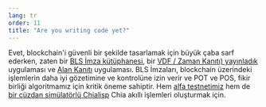 ```yaml
---
lang: tr
order: 11
title: "Are you writing code yet?"
---
```


Evet, blockchain'i güvenli bir şekilde tasarlamak için büyük çaba sarf ederken, zaten bir [BLS İmza kütüphanesi](https://github.com/Chia-Network/bls-signatures), bir [VDF / Zaman Kanıtı) yayınladık ](https://github.com/Chia-Network/vdf-competition) uygulaması ve [Alan Kanıtı](https://github.com/Chia-Network/proofofspace) uygulaması. BLS İmzaları, blockchain üzerindeki işlemlerin daha iyi gözetimine ve kontrolüne izin verir ve POT ve POS, fikir birliği algoritmamız için kritik öneme sahiptir. Hem [alfa testnetimiz](https://www.chia.net/2019/11/26/alpha-release.en.html) hem de [bir cüzdan simülatörlü Chialisp](https://www.chia.net/2019/11/27/chialisp.en.html) Chia akıllı işlemleri oluşturmak için.
